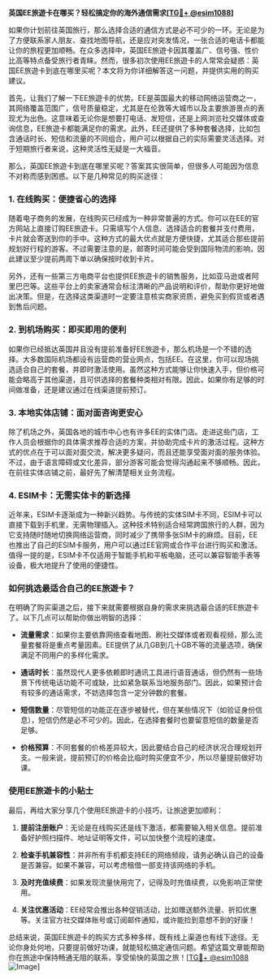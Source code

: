**英国EE旅遊卡在哪买？轻松搞定你的海外通信需求[[TG💪+ @esim1088](https://t.me/s/esim1088)]**

如果你计划前往英国旅行，那么选择合适的通信方式是必不可少的一环。无论是为了方便联系家人朋友、查找地图导航，还是应对突发情况，一张合适的电话卡都能让你的旅程更加顺畅。在众多选择中，英国EE旅遊卡因其覆盖广、信号强、性价比高等特点备受旅行者青睐。然而，很多初次使用EE旅遊卡的人常常会疑惑：英国EE旅遊卡到底在哪里买呢？本文将为你详细解答这一问题，并提供实用的购买建议。

首先，让我们了解一下EE旅遊卡的优势。EE是英国最大的移动网络运营商之一，其网络覆盖范围广，信号质量稳定，尤其是在伦敦等大城市以及主要旅游景点的表现尤为出色。这意味着无论你是想要打电话、发短信，还是上网浏览社交媒体或查询信息，EE旅遊卡都能满足你的需求。此外，EE还提供了多种套餐选择，比如包含通话时长、短信和流量的不同组合，用户可以根据自己的实际需要灵活选择。对于短期旅行者来说，这种灵活性无疑是一大福音。

那么，英国EE旅遊卡到底在哪里买呢？答案其实很简单，但很多人可能因为信息不对称而感到困惑。以下是几种常见的购买途径：

### **1. 在线购买：便捷省心的选择**
随着电子商务的发展，在线购买已经成为一种非常普遍的方式。你可以在EE的官方网站上直接订购EE旅遊卡。只需填写个人信息、选择适合的套餐并支付费用，卡片就会寄送到你的手中。这种方式的最大优点就是方便快捷，尤其适合那些提前规划好行程的游客。不过需要注意的是，邮寄时间可能会受到国际物流的影响，因此建议至少提前两周下单以确保按时收到卡片。

另外，还有一些第三方电商平台也提供EE旅遊卡的销售服务，比如亚马逊或者阿里巴巴等。这些平台上的卖家通常会标注清晰的产品说明和评价，帮助你更好地做出决策。但是，在选择这类渠道时一定要注意核实商家资质，避免买到假货或者遇到售后问题。

### **2. 到机场购买：即买即用的便利**
如果你已经抵达英国并且没有提前准备好EE旅遊卡，那么机场是一个不错的选择。大多数国际机场都设有运营商的营业网点，包括EE。在这里，你可以现场挑选适合自己的套餐，并即时激活使用。虽然这种方式能够让你快速入手，但价格可能会略高于其他渠道，且可供选择的套餐种类相对有限。因此，如果你有足够的时间做准备，还是建议通过在线渠道提前预订。

### **3. 本地实体店铺：面对面咨询更安心**
除了机场之外，英国各地的城市中心也有许多EE的实体门店。走进这些门店，工作人员会根据你的具体需求推荐合适的方案，并协助完成卡片的激活过程。这种方式的优点在于可以面对面交流，解决更多疑问，而且还能享受面对面的服务体验。不过，由于语言障碍或文化差异，部分游客可能会觉得沟通起来不够顺畅。因此，在前往实体店铺之前，最好先了解清楚相关业务流程。

### **4. ESIM卡：无需实体卡的新选择**
近年来，ESIM卡逐渐成为一种新兴趋势。与传统的实体SIM卡不同，ESIM卡可以直接下载到手机里，无需物理插入。这种技术特别适合经常跨国旅行的人群，因为它支持随时随地切换网络运营商，同时减少了携带多张SIM卡的麻烦。目前，EE也推出了自己的ESIM卡服务，用户可以通过EE官网或合作平台进行购买和激活。值得一提的是，ESIM卡不仅适用于智能手机和平板电脑，还可以兼容智能手表等设备，极大地提升了使用的便捷性。

### **如何挑选最适合自己的EE旅遊卡？**
在明确了购买渠道之后，接下来就需要根据自身的需求来挑选最合适的EE旅遊卡了。以下几点可以帮助你做出明智的选择：

- **流量需求**：如果你主要依靠网络查看地图、刷社交媒体或者观看视频，那么流量套餐将是重点考量因素。EE提供了从几GB到几十GB不等的流量选项，确保满足不同用户的多样化需求。
  
- **通话时长**：虽然现代人更多依赖即时通讯工具进行语音通话，但仍然有一些场景下传统电话功能不可或缺，比如紧急联系当地服务部门。因此，如果预计会有较多的通话需求，不妨选择包含一定分钟数的套餐。

- **短信数量**：尽管短信的功能正在逐步被替代，但在某些情况下（如验证身份信息），短信仍然是必不可少的。因此，在选择套餐时也要留意短信的数量是否足够。

- **价格预算**：不同套餐的价格差异较大，因此要结合自己的经济状况合理规划开支。一般来说，提前预订的价格会比临时购买便宜不少，所以尽量提前做好功课。

### **使用EE旅遊卡的小贴士**
最后，再给大家分享几个使用EE旅遊卡的小技巧，让旅途更加顺利：

1. **提前注册账户**：无论是在线购买还是线下激活，都需要输入相关信息。提前准备好护照扫描件、地址证明等文件，可以加快整个流程的速度。
   
2. **检查手机兼容性**：并非所有手机都支持EE的网络频段，请务必确认自己的设备是否兼容。如果不兼容，可以考虑租借一部支持该网络的手机。

3. **及时充值续费**：如果发现流量快用完了，记得及时充值续费，以免影响正常使用。

4. **关注优惠活动**：EE经常会推出各种促销活动，比如赠送额外流量、折扣优惠等。关注官方社交媒体账号或订阅邮件通知，或许能捡到意想不到的好康！

总结来说，英国EE旅遊卡的购买方式多种多样，既有线上渠道也有线下途径。无论你身处何地，只要提前做好功课，就能轻松搞定通信问题。希望这篇文章能帮助你在旅途中保持畅通无阻的联系，享受愉快的英国之旅！[[TG💪+ @esim1088](https://t.me/s/esim1088) ![Image](https://i.postimg.cc/4NQfJmqS/Snipaste-2025-05-13-00-14-12.png)]
